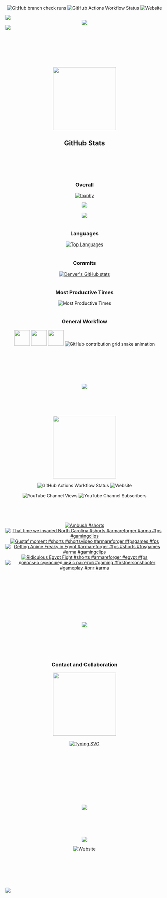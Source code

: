 [COMMENT]: <TITLE*****************************************>

<div align="center">
  
  ![GitHub branch check runs](https://img.shields.io/github/check-runs/denv3rr/denv3rr/main)
  ![GitHub Actions Workflow Status](https://img.shields.io/github/actions/workflow/status/denv3rr/denv3rr/.github%2Fworkflows%2Fyoutube-cards.yml?logoColor=CD201F&label=connections&link=https%3A%2F%2Fyoutube.com%2F%40seperet)
  ![Website](https://img.shields.io/website?url=https%3A%2F%2Fseperet.com)
  
</div>

<img src="https://user-images.githubusercontent.com/74038190/212284100-561aa473-3905-4a80-b561-0d28506553ee.gif">

[COMMENT]: <LOGO*****************************************>
<div align="center">
  <a href="https://seperet.com">
    <img src=https://github.com/denv3rr/denv3rr/blob/main/Seperet_Slam_White.gif/>
  </a>
</div>
<img src="https://user-images.githubusercontent.com/74038190/212284100-561aa473-3905-4a80-b561-0d28506553ee.gif">
<br></br>
<br></br>
<br></br>
<br></br>

[COMMENT]: <STATS*****************************************>
<div align="center">

  <img src="https://github.com/Anmol-Baranwal/Cool-GIFs-For-GitHub/assets/74038190/0b335028-1d3d-4ee5-b5b3-a373d499be7e" width="200" height="200">

  ## GitHub Stats
</div>

<br></br>
<br></br>

<div align="center">

### Overall
  
  [![trophy](https://github-profile-trophy.vercel.app/?username=denv3rr&column=-1&theme=darkhub&title=-Stars,-PullRequest,-Issues,-Reviews,-Followers)](https://github.com/ryo-ma/github-profile-trophy)
  
 <div align="center">
   <a href="http://seperet.com">
     <img src="https://github-profile-summary-cards.vercel.app/api/cards/profile-details?username=denv3rr&theme=github_dark"/>
     <br></br>
     <img src="https://github-readme-streak-stats.herokuapp.com?user=denv3rr&theme=ambient_gradient&hide_border=false&properties=background&border=white"/>
     <br></br>
   </a>
 </div>
  
### Languages
[![Top Languages](https://github-readme-stats.vercel.app/api/top-langs/?username=denv3rr&theme=ambient_gradient&layout=donut-vertical&langs_count=10)](https://github.com/denv3rr/github-readme-stats)
<br></br>

### Commits
[![Denver's GitHub stats](https://github-readme-stats.vercel.app/api?username=denv3rr&hide=stars,prs,issues,contribs&theme=ambient_gradient\&rank_icon=github)](https://github.com/denv3rr/github-readme-stats)
<br></br>

### Most Productive Times
![Most Productive Times](http://github-profile-summary-cards.vercel.app/api/cards/productive-time?username=denv3rr&theme=github_dark&utcOffset=-6)
<br></br>

### General Workflow
  [COMMENT]: <SNAKE*****************************************>
  <div align="center">
    <img src="https://user-images.githubusercontent.com/74038190/212257465-7ce8d493-cac5-494e-982a-5a9deb852c4b.gif" width="50" height="50">
    <img src="https://user-images.githubusercontent.com/74038190/212281775-b468df30-4edc-4bf8-a4ee-f52e1aaddc86.gif" width="50" height="50">
    <img src="https://user-images.githubusercontent.com/74038190/212257468-1e9a91f1-b626-4baa-b15d-5c385dfa7ed2.gif" width="50" height="50">
    <picture>
      <source media="(prefers-color-scheme: dark)" srcset="https://raw.githubusercontent.com/platane/platane/output/github-contribution-grid-snake-dark.svg">
      <source media="(prefers-color-scheme: light)" srcset="https://raw.githubusercontent.com/platane/platane/output/github-contribution-grid-snake.svg">
      <img alt="GitHub contribution grid snake animation" src="https://raw.githubusercontent.com/platane/platane/output/github-contribution-grid-snake.svg">
    </picture>
    <br></br>
    <br></br>
    <br></br>
    <br></br>
  </div>

<img src="https://user-images.githubusercontent.com/74038190/212284100-561aa473-3905-4a80-b561-0d28506553ee.gif">
<br></br>
<br></br>
<br></br>

[COMMENT]: <YOUTUBE*****************************************>
<div align="center">
  <img src="https://media4.giphy.com/media/v1.Y2lkPTc5MGI3NjExYzdqdmlpbzIzdDM1Zm8wNnR5MW8wODVwY29tMnBjd2ltb292eXRkMiZlcD12MV9pbnRlcm5hbF9naWZfYnlfaWQmY3Q9cw/dyLmcrc0wk4dUCxp0K/giphy.webp" width="200" height="200">

  <div align="center">
    
   [COMMENT]: <CHECK-WORKFLOWS*****************************************> 
  ![GitHub Actions Workflow Status](https://img.shields.io/github/actions/workflow/status/denv3rr/denv3rr/.github%2Fworkflows%2Fyoutube-cards.yml?logoColor=CD201F&label=connections&link=https%3A%2F%2Fyoutube.com%2F%40seperet)
  ![Website](https://img.shields.io/website?url=https%3A%2F%2Fseperet.com)
    
  </div>
  
  ![YouTube Channel Views](https://img.shields.io/youtube/channel/views/UCATB-IqmpAn-2XHu6lxTVwg)
  ![YouTube Channel Subscribers](https://img.shields.io/youtube/channel/subscribers/UCATB-IqmpAn-2XHu6lxTVwg?link=https%3A%2F%2Fyoutube.com%2F%40seperet)

  ##
  
  <br></br>
  
  <!-- BEGIN YOUTUBE-CARDS -->
[![Ambush #shorts](https://ytcards.demolab.com/?id=NJ0_G6QJ4Rs&title=Ambush+%23shorts&lang=en&timestamp=1736375126&background_color=%230d1117&title_color=%23ffffff&stats_color=%23dedede&max_title_lines=1&width=250&border_radius=5 "Ambush #shorts")](https://www.youtube.com/watch?v=NJ0_G6QJ4Rs)
[![That time we invaded North Carolina #shorts #armareforger #arma #fps #gamingclips](https://ytcards.demolab.com/?id=66-f7_lB_6A&title=That+time+we+invaded+North+Carolina+%23shorts+%23armareforger+%23arma+%23fps+%23gamingclips&lang=en&timestamp=1736048448&background_color=%230d1117&title_color=%23ffffff&stats_color=%23dedede&max_title_lines=1&width=250&border_radius=5 "That time we invaded North Carolina #shorts #armareforger #arma #fps #gamingclips")](https://www.youtube.com/watch?v=66-f7_lB_6A)
[![Gustaf moment #shorts #shortsvideo #armareforger #fpsgames #fps](https://ytcards.demolab.com/?id=ZfArtf3zN84&title=Gustaf+moment+%23shorts+%23shortsvideo+%23armareforger+%23fpsgames+%23fps&lang=en&timestamp=1735776130&background_color=%230d1117&title_color=%23ffffff&stats_color=%23dedede&max_title_lines=1&width=250&border_radius=5 "Gustaf moment #shorts #shortsvideo #armareforger #fpsgames #fps")](https://www.youtube.com/watch?v=ZfArtf3zN84)
[![Getting Anime Freaky in Egypt #armareforger #fps #shorts #fpsgames #arma #gamingclips](https://ytcards.demolab.com/?id=gcvH0167E7c&title=Getting+Anime+Freaky+in+Egypt+%23armareforger+%23fps+%23shorts+%23fpsgames+%23arma+%23gamingclips&lang=en&timestamp=1735591051&background_color=%230d1117&title_color=%23ffffff&stats_color=%23dedede&max_title_lines=1&width=250&border_radius=5 "Getting Anime Freaky in Egypt #armareforger #fps #shorts #fpsgames #arma #gamingclips")](https://www.youtube.com/watch?v=gcvH0167E7c)
[![Ridiculous Egypt Fight #shorts #armareforger #egypt #fps](https://ytcards.demolab.com/?id=h0_aXY3HuKs&title=Ridiculous+Egypt+Fight+%23shorts+%23armareforger+%23egypt+%23fps&lang=en&timestamp=1735375762&background_color=%230d1117&title_color=%23ffffff&stats_color=%23dedede&max_title_lines=1&width=250&border_radius=5 "Ridiculous Egypt Fight #shorts #armareforger #egypt #fps")](https://www.youtube.com/watch?v=h0_aXY3HuKs)
[![довольно сумасшедший с ракетой #gaming #firstpersonshooter #gameplay #рпг #arma](https://ytcards.demolab.com/?id=DT3fNgsHwwA&title=%D0%B4%D0%BE%D0%B2%D0%BE%D0%BB%D1%8C%D0%BD%D0%BE+%D1%81%D1%83%D0%BC%D0%B0%D1%81%D1%88%D0%B5%D0%B4%D1%88%D0%B8%D0%B9+%D1%81+%D1%80%D0%B0%D0%BA%D0%B5%D1%82%D0%BE%D0%B9+%23gaming+%23firstpersonshooter+%23gameplay+%23%D1%80%D0%BF%D0%B3+%23arma&lang=en&timestamp=1735009704&background_color=%230d1117&title_color=%23ffffff&stats_color=%23dedede&max_title_lines=1&width=250&border_radius=5 "довольно сумасшедший с ракетой #gaming #firstpersonshooter #gameplay #рпг #arma")](https://www.youtube.com/watch?v=DT3fNgsHwwA)
<!-- END YOUTUBE-CARDS -->
<br></br>
<br></br>
<br></br>
<br></br>

<img src="https://user-images.githubusercontent.com/74038190/212284100-561aa473-3905-4a80-b561-0d28506553ee.gif">
<br></br>
<br></br>
<br></br>

[COMMENT]: <COLLABORATIONS*****************************************>
### Contact and Collaboration
  <img href="https://seperet.com/contact" src="https://user-images.githubusercontent.com/74038190/216120981-b9507c36-0e04-4469-8e27-c99271b45ba5.png" width="200" height="200">
  <br></br>
  <a href="https://seperet.com/contact"><img src="https://readme-typing-svg.demolab.com?font=Sixtyfour+Convergence&size=25&duration=3000&pause=500&color=F7F7F7&center=true&width=520&height=60&lines=CLICK+HERE;TO+CONTACT" alt="Typing SVG" /></a>
<br></br>
<br></br>
<br></br>

</div>
<br></br>
<br></br>
<br></br>

<img src="https://user-images.githubusercontent.com/74038190/212284100-561aa473-3905-4a80-b561-0d28506553ee.gif">
<br></br>
<br></br>
<br></br>

[COMMENT]: <LOGO*****************************************>
<div align="center">
  <a href="https://seperet.com">
    <img src=https://github.com/denv3rr/denv3rr/blob/main/Seperet_NightVision_Slam.gif/>
  </a>
</div>
  
![Website](https://img.shields.io/website?url=https%3A%2F%2Fseperet.com)
  
</div>
<br></br>
<br></br>
<br></br>

<img src="https://user-images.githubusercontent.com/74038190/212284100-561aa473-3905-4a80-b561-0d28506553ee.gif">

[COMMENT]: <LOGOS*****************************************>
[logo1]: https://github.com/denv3rr/denv3rr/blob/main/Seperet_Slam_White.gif "Seperet.com"
[logo2]: https://github.com/denv3rr/denv3rr/blob/main/Seperet_NightVision_Slam.gif "Seperet.com"
